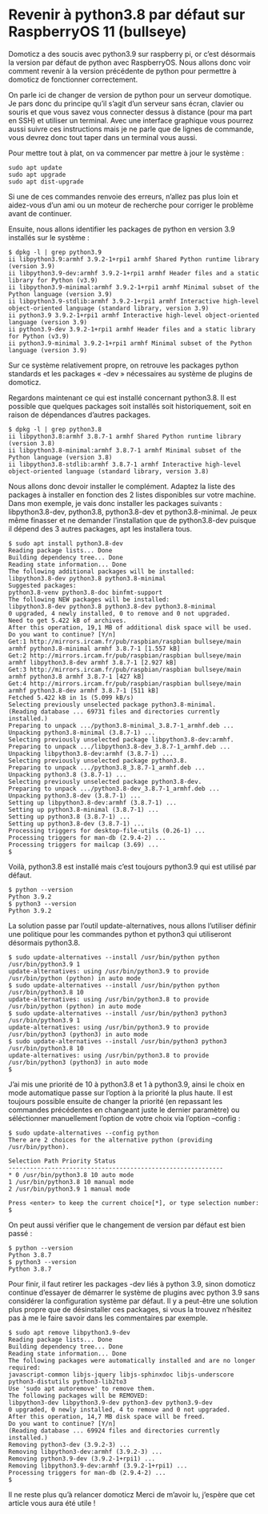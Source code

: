  # Revenir à python3.8 par défaut sur RaspberryOS 11 (bullseye)

Domoticz a des soucis avec python3.9 sur raspberry pi, or c’est désormais la version par défaut de python avec RaspberryOS. Nous allons donc voir comment revenir à la version précédente de python pour permettre à domoticz de fonctionner correctement.

On parle ici de changer de version de python pour un serveur domotique. Je pars donc du principe qu’il s’agit d’un serveur sans écran, clavier ou souris et que vous savez vous connecter dessus à distance (pour ma part en SSH) et utiliser un terminal. Avec une interface graphique vous pourrez aussi suivre ces instructions mais je ne parle que de lignes de commande, vous devrez donc tout taper dans un terminal vous aussi.

Pour mettre tout à plat, on va commencer par mettre à jour le système :

```
sudo apt update
sudo apt upgrade
sudo apt dist-upgrade
```

Si une de ces commandes renvoie des erreurs, n’allez pas plus loin et aidez-vous d’un ami ou un moteur de recherche pour corriger le problème avant de continuer.

Ensuite, nous allons identifier les packages de python en version 3.9 installés sur le système :

```shellsession
$ dpkg -l | grep python3.9
ii libpython3.9:armhf 3.9.2-1+rpi1 armhf Shared Python runtime library (version 3.9)
ii libpython3.9-dev:armhf 3.9.2-1+rpi1 armhf Header files and a static library for Python (v3.9)
ii libpython3.9-minimal:armhf 3.9.2-1+rpi1 armhf Minimal subset of the Python language (version 3.9)
ii libpython3.9-stdlib:armhf 3.9.2-1+rpi1 armhf Interactive high-level object-oriented language (standard library, version 3.9)
ii python3.9 3.9.2-1+rpi1 armhf Interactive high-level object-oriented language (version 3.9)
ii python3.9-dev 3.9.2-1+rpi1 armhf Header files and a static library for Python (v3.9)
ii python3.9-minimal 3.9.2-1+rpi1 armhf Minimal subset of the Python language (version 3.9)
```

Sur ce système relativement propre, on retrouve les packages python standards et les packages « -dev » nécessaires au système de plugins de domoticz.

Regardons maintenant ce qui est installé concernant python3.8. Il est possible que quelques packages soit installés soit historiquement, soit en raison de dépendances d’autres packages.

```shellsession
$ dpkg -l | grep python3.8
ii libpython3.8:armhf 3.8.7-1 armhf Shared Python runtime library (version 3.8)
ii libpython3.8-minimal:armhf 3.8.7-1 armhf Minimal subset of the Python language (version 3.8)
ii libpython3.8-stdlib:armhf 3.8.7-1 armhf Interactive high-level object-oriented language (standard library, version 3.8)
```

Nous allons donc devoir installer le complément. Adaptez la liste des packages à installer en fonction des 2 listes disponibles sur votre machine. Dans mon exemple, je vais donc installer les packages suivants : libpython3.8-dev, python3.8, python3.8-dev et python3.8-minimal. Je peux même finasser et ne demander l’installation que de python3.8-dev puisque il dépend des 3 autres packages, apt les installera tous.

```shellsession
$ sudo apt install python3.8-dev
Reading package lists... Done
Building dependency tree... Done
Reading state information... Done
The following additional packages will be installed:
libpython3.8-dev python3.8 python3.8-minimal
Suggested packages:
python3.8-venv python3.8-doc binfmt-support
The following NEW packages will be installed:
libpython3.8-dev python3.8 python3.8-dev python3.8-minimal
0 upgraded, 4 newly installed, 0 to remove and 0 not upgraded.
Need to get 5.422 kB of archives.
After this operation, 19,1 MB of additional disk space will be used.
Do you want to continue? [Y/n]
Get:1 http://mirrors.ircam.fr/pub/raspbian/raspbian bullseye/main armhf python3.8-minimal armhf 3.8.7-1 [1.557 kB]
Get:2 http://mirrors.ircam.fr/pub/raspbian/raspbian bullseye/main armhf libpython3.8-dev armhf 3.8.7-1 [2.927 kB]
Get:3 http://mirrors.ircam.fr/pub/raspbian/raspbian bullseye/main armhf python3.8 armhf 3.8.7-1 [427 kB]
Get:4 http://mirrors.ircam.fr/pub/raspbian/raspbian bullseye/main armhf python3.8-dev armhf 3.8.7-1 [511 kB]
Fetched 5.422 kB in 1s (5.099 kB/s)
Selecting previously unselected package python3.8-minimal.
(Reading database ... 69731 files and directories currently installed.)
Preparing to unpack .../python3.8-minimal_3.8.7-1_armhf.deb ...
Unpacking python3.8-minimal (3.8.7-1) ...
Selecting previously unselected package libpython3.8-dev:armhf.
Preparing to unpack .../libpython3.8-dev_3.8.7-1_armhf.deb ...
Unpacking libpython3.8-dev:armhf (3.8.7-1) ...
Selecting previously unselected package python3.8.
Preparing to unpack .../python3.8_3.8.7-1_armhf.deb ...
Unpacking python3.8 (3.8.7-1) ...
Selecting previously unselected package python3.8-dev.
Preparing to unpack .../python3.8-dev_3.8.7-1_armhf.deb ...
Unpacking python3.8-dev (3.8.7-1) ...
Setting up libpython3.8-dev:armhf (3.8.7-1) ...
Setting up python3.8-minimal (3.8.7-1) ...
Setting up python3.8 (3.8.7-1) ...
Setting up python3.8-dev (3.8.7-1) ...
Processing triggers for desktop-file-utils (0.26-1) ...
Processing triggers for man-db (2.9.4-2) ...
Processing triggers for mailcap (3.69) ...
$
```

Voilà, python3.8 est installé mais c’est toujours python3.9 qui est utilisé par défaut.

```shellsession
$ python --version
Python 3.9.2
$ python3 --version
Python 3.9.2
```

La solution passe par l’outil update-alternatives, nous allons l’utiliser définir une politique pour les commandes python et python3 qui utiliseront désormais python3.8.

```shellsession
$ sudo update-alternatives --install /usr/bin/python python /usr/bin/python3.9 1
update-alternatives: using /usr/bin/python3.9 to provide /usr/bin/python (python) in auto mode
$ sudo update-alternatives --install /usr/bin/python python /usr/bin/python3.8 10
update-alternatives: using /usr/bin/python3.8 to provide /usr/bin/python (python) in auto mode
$ sudo update-alternatives --install /usr/bin/python3 python3 /usr/bin/python3.9 1
update-alternatives: using /usr/bin/python3.9 to provide /usr/bin/python3 (python3) in auto mode
$ sudo update-alternatives --install /usr/bin/python3 python3 /usr/bin/python3.8 10
update-alternatives: using /usr/bin/python3.8 to provide /usr/bin/python3 (python3) in auto mode
$
```

J’ai mis une priorité de 10 à python3.8 et 1 à python3.9, ainsi le choix en mode automatique passe sur l’option à la priorité la plus haute. Il est toujours possible ensuite de changer la priorité (en repassant les commandes précédentes en changeant juste le dernier paramètre) ou séléctionner manuellement l’option de votre choix via l’option –config :

```shellsession
$ sudo update-alternatives --config python
There are 2 choices for the alternative python (providing /usr/bin/python).

Selection Path Priority Status
------------------------------------------------------------
* 0 /usr/bin/python3.8 10 auto mode
1 /usr/bin/python3.8 10 manual mode
2 /usr/bin/python3.9 1 manual mode

Press <enter> to keep the current choice[*], or type selection number:
$
```

On peut aussi vérifier que le changement de version par défaut est bien passé :

```shellsession
$ python --version
Python 3.8.7
$ python3 --version
Python 3.8.7
```

Pour finir, il faut retirer les packages -dev liés à python 3.9, sinon domoticz continue d’essayer de démarrer le système de plugins avec python 3.9 sans considérer la configuration système par défaut. Il y a peut-être une solution plus propre que de désinstaller ces packages, si vous la trouvez n’hésitez pas à me le faire savoir dans les commentaires par exemple.

```shellsession
$ sudo apt remove libpython3.9-dev
Reading package lists... Done
Building dependency tree... Done
Reading state information... Done
The following packages were automatically installed and are no longer required:
javascript-common libjs-jquery libjs-sphinxdoc libjs-underscore python3-distutils python3-lib2to3
Use 'sudo apt autoremove' to remove them.
The following packages will be REMOVED:
libpython3-dev libpython3.9-dev python3-dev python3.9-dev
0 upgraded, 0 newly installed, 4 to remove and 0 not upgraded.
After this operation, 14,7 MB disk space will be freed.
Do you want to continue? [Y/n]
(Reading database ... 69924 files and directories currently installed.)
Removing python3-dev (3.9.2-3) ...
Removing libpython3-dev:armhf (3.9.2-3) ...
Removing python3.9-dev (3.9.2-1+rpi1) ...
Removing libpython3.9-dev:armhf (3.9.2-1+rpi1) ...
Processing triggers for man-db (2.9.4-2) ...
$
```

Il ne reste plus qu’à relancer domoticz Merci de m’avoir lu, j’espère que cet article vous aura été utile !
